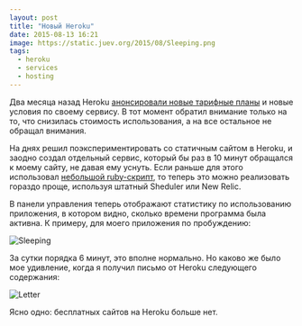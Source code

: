 ```yaml
---
layout: post
title: "Новый Heroku"
date: 2015-08-13 16:21
image: https://static.juev.org/2015/08/Sleeping.png
tags:
  - heroku
  - services
  - hosting
---
```


Два месяца назад Heroku [анонсировали новые тарифные планы](https://blog.heroku.com/archives/2015/6/15/dynos-pricing-ga "New Dynos and Pricing Are Now Generally Available") и новые условия по своему сервису. В тот момент обратил внимание только на то, что снизилась стоимость использования, а на все остальное не обращал внимания.

На днях решил поэкспериментировать со статичным сайтом в Heroku, и заодно создал отдельный сервис, который бы раз в 10 минут обращался к моему сайту, не давая ему уснуть. Если раньше для этого использовал [небольшой ruby-скрипт](http://www.juev.org/2013/06/24/wake-heroku/ "Heroku для сайтов с небольшим трафиком"), то теперь это можно реализовать гораздо проще, используя штатный Sheduler или New Relic.

В панели управления теперь отображают статистику по использованию приложения, в котором видно, сколько времени программа была активна. К примеру, для моего приложения по пробуждению:

![Sleeping](https://static.juev.org/2015/08/Sleeping.png "Stats")

За сутки порядка 6 минут, это вполне нормально. Но каково же было мое удивление, когда я получил письмо от Heroku следующего содержания:

![Letter](https://static.juev.org/2015/08/Letter.png "Letter")

Ясно одно: бесплатных сайтов на Heroku больше нет.
